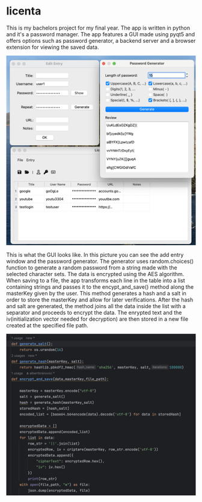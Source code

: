 # licenta
This is my bachelors project for my final year. The app is written in python and it's a password manager. The app features a GUI made using pyqt5 and offers options such as password generator, a backend server and a browser extension for viewing the saved data.

![Alt text](/images/newEntry.png)

This is what the GUI looks like. In this picture you can see the add entry window and the password generator. The generator uses random.choices() function to generate a random password from a string made with the selected character sets.
The data is encrypted using the AES algorithm. When saving to a file, the app transforms each line in the table into a list containing strings and passes it to the encypt_and_save() method along the masterKey given by the user. This method generates a hash and a salt in order to store the masterKey and allow for later verifications. After the hash and salt are generated, the method joins all the data inside the list with a separator and proceeds to encrypt the data. The enrypted text and the iv(initialization vector needed for decryption) are then stored in a new file created at the specified file path.

![Alt text](/images/encryptSave.png)

